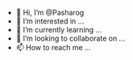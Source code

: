 - 👋 Hi, I’m @Pasharog
- 👀 I’m interested in ...
- 🌱 I’m currently learning ...
- 💞️ I’m looking to collaborate on ...
- 📫 How to reach me ...

<!---
Pasharog/Pasharog is a ✨ special ✨ repository because its `README.md` (this file) appears on your GitHub profile.
You can click the Preview link to take a look at your changes.
--->
